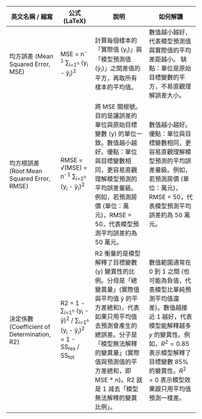| 英文名稱 / 縮寫 | 公式 (LaTeX) | 說明 | 如何解讀 |
| --- | --- | --- | --- |
| 均方誤差 (Mean Squared Error, MSE) | MSE = n<sup>-1</sup> ∑<sub>i=1<sup>n</sup></sub> (y<sub>i</sub> - ŷ<sub>i</sub>)<sup>2</sup> | 計算每個樣本的「實際值 (y<sub>i</sub>)」與「模型預測值 (ŷ<sub>i</sub>)」之間差值的平方，再取所有樣本的平均值。 | 數值越小越好，代表模型預測值與實際值的平均差距越小。 缺點：單位是原始目標變數的平方，不易直觀理解誤差大小。 |
| 均方根誤差 (Root Mean Squared Error, RMSE) | RMSE = √(MSE) = n<sup>-1</sup> ∑<sub>i=1<sup>n</sup></sub> (y<sub>i</sub> - ŷ<sub>i</sub>)<sup>2</sup> | 將 MSE 開根號。目的是讓誤差的單位與原始目標變數 (y) 的單位一致。數值越小越好。優點：單位與目標變數相同，更容易直觀理解模型預測的平均誤差量級。例如，若預測房價 (單位：萬元)，RMSE = 50，代表模型預測平均誤差約為 50 萬元。 | 數值越小越好。 優點：單位與目標變數相同，更容易直觀理解模型預測的平均誤差量級。例如，若預測房價 (單位：萬元)，RMSE = 50，代表模型預測平均誤差約為 50 萬元。 |
| 決定係數 (Coefficient of Determination, R2) | R2 = 1 - ∑<sub>i=1<sup>n</sup></sub> (y<sub>i</sub> - ȳ)<sup>2</sup> / ∑<sub>i=1<sup>n</sup></sub> (y<sub>i</sub> - ŷ<sub>i</sub>)<sup>2</sup> = 1 - SS<sub>res</sub> / SS<sub>tot</sub> | R2 衡量的是模型解釋了目標變數 (y) 變異性的比例。分母是「總變異量」(實際值與平均值 ȳ 的平方差總和)，代表如果只用平均值去預測會產生的總誤差。分子是「模型無法解釋的變異量」(實際值與預測值的平方差總和，即 MSE * n)。R2 就是 1 減去「模型無法解釋的變異比例」。 | 數值範圍通常在 0 到 1 之間 (也可能為負值，代表模型比單純預測平均值還差)。數值越接近 1 越好，代表模型能解釋越多 $y$ 的變異性。例如，$R^2 = 0.85$ 表示模型解釋了目標變數 85% 的變異性。$R^2 = 0$ 表示模型效果跟只用平均值預測一樣差。